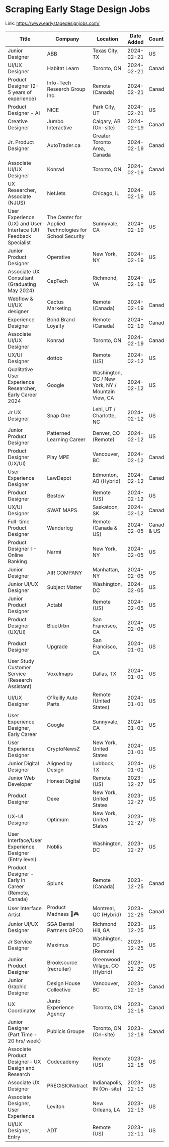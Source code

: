 # Scraping Early Stage Design Jobs 

Link: https://www.earlystagedesignjobs.com/

| Title | Company | Location | Date Added | Country | ESDJ Link | Job Link |
| --- | --- | --- | --- | --- | --- | --- |
| Junior Designer  | ABB | Texas City, TX | 2024-02-21 | US | [Link](https://www.earlystagedesignjobs.com/jobs/junior-designer-69239) | [Link](https://www.careers-page.com/angenex/job/L75868XX) |
| UI/UX Designer  | Habitat Learn | Toronto, ON | 2024-02-21 | Canada | [Link](https://www.earlystagedesignjobs.com/jobs/ui-ux-designer-89b8e) | [Link](https://www.linkedin.com/jobs/view/3831903945/) |
| Product Designer (2-5 years of experience)  | Info-Tech Research Group Inc.  | Remote (Canada)  | 2024-02-21 | Canada | [Link](https://www.earlystagedesignjobs.com/jobs/product-designer-2-5-years-of-experience) | [Link](https://ca.indeed.com/viewjob?jk=19d794c022da24b3&tk=1hmsd6f45hbh4802&from=serp&vjs=3) |
| Product Designer - AI  | NICE | Park City, UT  | 2024-02-21 | US | [Link](https://www.earlystagedesignjobs.com/jobs/product-designer---ai) | [Link](https://boards.eu.greenhouse.io/nice/jobs/4280093101) |
| Creative Designer | Jumbo Interactive  | Calgary, AB (On-site) | 2024-02-19 | Canada | [Link](https://www.earlystagedesignjobs.com/jobs/creative-designer) | [Link](https://www.jumbointeractive.com/careers/join-the-team/?adId=751796) |
| Jr. Product Designer | AutoTrader.ca | Greater Toronto Area, Canada | 2024-02-19 | Canada | [Link](https://www.earlystagedesignjobs.com/jobs/jr-product-designer-0c9aa) | [Link](https://www.linkedin.com/jobs/view/3815638955/) |
| Associate UI/UX Designer  | Konrad | Toronto, ON | 2024-02-19 | Canada | [Link](https://www.earlystagedesignjobs.com/jobs/associate-ui-ux-designer-7e815) | [Link](https://ca.indeed.com/viewjob?jk=bd05163f74d7a437&tk=1hmsd6f45hbh4802&from=serp&vjs=3) |
| UX Researcher, Associate (NJUS) | NetJets | Chicago, IL | 2024-02-19 | US | [Link](https://www.earlystagedesignjobs.com/jobs/ux-researcher-associate-njus) | [Link](https://www.indeed.com/viewjob?jk=d056207fc7a7275c&tk=1hmsdarr9i412800&from=serp&vjs=3) |
| User Experience (UX) and User Interface (UI) Feedback Specialist  | The Center for Applied Technologies for School Security | Sunnyvale, CA  | 2024-02-19 | US | [Link](https://www.earlystagedesignjobs.com/jobs/user-experience-ux-and-user-interface-ui-feedback-specialist) | [Link](https://www.indeed.com/viewjob?cmp=The-Center-for-Applied-Technologies-for-School-Security&t=User%20Experience%20Director&jk=d811448c646dbf09) |
| Junior Product Designer | Operative | New York, NY | 2024-02-19 | US | [Link](https://www.earlystagedesignjobs.com/jobs/junior-product-designer-f0c24) | [Link](https://operative.bamboohr.com/careers/500?source=aWQ9NA%3D%3D) |
| Associate UX Consultant (Graduating May 2024) | CapTech | Richmond, VA | 2024-02-19 | US | [Link](https://www.earlystagedesignjobs.com/jobs/associate-ux-consultant-graduating-may-2024) | [Link](https://jobs.smartrecruiters.com/CapTechConsulting/743999967343159-associate-ux-consultant-graduating-may-2024-) |
| Webflow & UI/UX designer | Cactus Marketing | Remote (Canada) | 2024-02-19 | Canada | [Link](https://www.earlystagedesignjobs.com/jobs/webflow-ui-ux-designer) | [Link](https://ca.indeed.com/viewjob?cmp=Cactus-B2B&t=User%20Interface%20Designer&jk=317d05d8ec5d2e8d&) |
| Experience Designer | Bond Brand Loyalty  | Remote (Canada)  | 2024-02-19 | Canada | [Link](https://www.earlystagedesignjobs.com/jobs/experience-designer) | [Link](https://recruiting.ultipro.ca/BON5000BNDB/JobBoard/eb7d7432-cfba-48e5-8275-c07a28b57d48/OpportunityDetail?opportunityId=4c9f9d10-3604-4f84-b3d2-50b25fc91259) |
| Associate UI/UX Designer  | Konrad | Toronto, ON | 2024-02-19 | Canada | [Link](https://www.earlystagedesignjobs.com/jobs/associate-ui-ux-designer-87069) | [Link](https://ca.indeed.com/viewjob?jk=bd05163f74d7a437&tk=1hmsd6f45hbh4802&from=serp&vjs=3) |
| UX/UI Designer | dottob | Remote (US) | 2024-02-12 | US | [Link](https://www.earlystagedesignjobs.com/jobs/ux-ui-designer-30c6a) | [Link](https://www.indeed.com/viewjob?jk=bb4f12132fe5e08e&tk=1hmadfdqjh1ha803&from=serp&vjs=3) |
| Qualitative User Experience Researcher, Early Career 2024 | Google | Washington, DC / New York, NY / Mountain View, CA | 2024-02-12 | US | [Link](https://www.earlystagedesignjobs.com/jobs/qualitative-user-experience-researcher-early-career-2024) | [Link](https://www.indeed.com/viewjob?jk=f0cf5d0f4a58d955&tk=1hmac0en0i0di802&from=serp&vjs=3) |
| Jr UX Designer | Snap One | Lehi, UT / Charlotte, NC | 2024-02-12 | US | [Link](https://www.earlystagedesignjobs.com/jobs/jr-ux-designer-f8299) | [Link](https://careers.snapone.com/jobs/13945304-jr-ux-designer) |
| Junior Product Designer  | Patterned Learning Career | Denver, CO (Remote) | 2024-02-12 | US | [Link](https://www.earlystagedesignjobs.com/jobs/junior-product-designer-1b761) | [Link](https://patternedlearning.zohorecruit.com/jobs/Careers/750273000011977220/Junior-Product-Designer) |
| Product Designer (UX/UI) | Play MPE | Vancouver, BC | 2024-02-12 | Canada | [Link](https://www.earlystagedesignjobs.com/jobs/product-designer-ux-ui-43388) | [Link](https://wellfound.com/jobs/2922989-product-designer-ux-ui) |
| User Experience Designer  | LawDepot | Edmonton, AB (Hybrid) | 2024-02-12 | Canada | [Link](https://www.earlystagedesignjobs.com/jobs/user-experience-designer-1cc86) | [Link](https://www.linkedin.com/jobs/view/3819702256/) |
| Product Designer | Bestow | Remote (US) | 2024-02-12 | US | [Link](https://www.earlystagedesignjobs.com/jobs/product-designer-6a97a) | [Link](https://www.indeed.com/viewjob?jk=6a6f78297730e095&tk=1hmac0en0i0di802&from=serp&vjs=3) |
| UX/UI Designer  | SWAT MAPS  | Saskatoon, SK | 2024-02-12 | Canada | [Link](https://www.earlystagedesignjobs.com/jobs/ux-ui-designer-06c05) | [Link](https://ca.indeed.com/viewjob?jk=34b13cf2ea252497&tk=1hma9vtn5i0de80p&from=serp&vjs=3) |
| Full-time Product Designer | Wanderlog | Remote (Canada & US) | 2024-02-05 | Canada & US | [Link](https://www.earlystagedesignjobs.com/jobs/full-time-product-designer) | [Link](https://wellfound.com/jobs/2907248-full-time-product-designer-ux-design-visual-design-1-year-experience-san-francisco-or-north-america-remote) |
| Product Designer I - Online Banking | Narmi | New York, NY | 2024-02-05 | US | [Link](https://www.earlystagedesignjobs.com/jobs/product-designer-i---online-banking) | [Link](https://jobs.lever.co/narmi/5ee0e2ba-e1ec-46a3-9b71-2fa9f63ff6bd/) |
| Junior Designer | AIR COMPANY | Manhattan, NY | 2024-02-05 | US | [Link](https://www.earlystagedesignjobs.com/jobs/junior-designer-87626) | [Link](https://boards.greenhouse.io/aircompany/jobs/4365204005) |
| Junior UI/UX Designer | Subject Matter | Washington, DC | 2024-02-05 | US | [Link](https://www.earlystagedesignjobs.com/jobs/junior-ui-ux-designer-7cf64) | [Link](https://www.linkedin.com/jobs/view/3819123599/) |
| Junior Product Designer | Actabl | Remote (US) | 2024-02-05 | US | [Link](https://www.earlystagedesignjobs.com/jobs/junior-product-designer-e2a32) | [Link](https://www.indeed.com/viewjob?jk=d9f773e1c0a2dc25&tk=1hlo7ug7chbi2801&from=serp&vjs=3) |
| Product Designer (UX/UI) | BlueUrbn | San Francisco, CA | 2024-02-05 | US | [Link](https://www.earlystagedesignjobs.com/jobs/product-designer-ux-ui) | [Link](https://wellfound.com/jobs/2909659-product-designer-ux-ui) |
| Product Designer | Upgrade | San Francisco, CA | 2024-01-01 | US | [Link](https://www.earlystagedesignjobs.com/jobs/product-designer-1dcc3) | [Link](https://boards.greenhouse.io/upgrade/jobs/4353094005?) |
| User Study Customer Service (Research Assistant) | Voxelmaps | Dallas, TX | 2024-01-01 | US | [Link](https://www.earlystagedesignjobs.com/jobs/user-study-customer-service-research-assistant) | [Link](https://www.indeed.com/viewjob?jk=8ffd9463ae55ce7e&tk=1hiu93f0gi0ed800&from=serp&vjs=3) |
| UI/UX Designer | O'Reilly Auto Parts | Remote (United States) | 2024-01-01 | US | [Link](https://www.earlystagedesignjobs.com/jobs/ui-ux-designer-66bd7) | [Link](https://www.linkedin.com/jobs/view/3788200318/) |
| User Experience Designer, Early Career | Google | Sunnyvale, CA | 2024-01-01 | US | [Link](https://www.earlystagedesignjobs.com/jobs/user-experience-designer-early-career-8fef0) | [Link](https://www.google.com/about/careers/applications/jobs/results/92402543067308742-user-experience-designer) |
| User Experience Designer | CryptoNewsZ | New York, United States | 2024-01-01 | US | [Link](https://www.earlystagedesignjobs.com/jobs/user-experience-designer-d62ff) | [Link](https://www.linkedin.com/jobs/view/3788218325/) |
| Junior Digital Designer | Aligned by Design | Lubbock, TX | 2024-01-01 | US | [Link](https://www.earlystagedesignjobs.com/jobs/junior-digital-designer-7a71c) | [Link](https://www.linkedin.com/jobs/view/3789506443/) |
| Junior Web Developer | Honest Digital  | Remote (US)  | 2023-12-27 | US | [Link](https://www.earlystagedesignjobs.com/jobs/junior-web-developer) | [Link](https://www.linkedin.com/jobs/view/3788463917/) |
| Product Designer  | Dexe | New York, United States | 2023-12-27 | US | [Link](https://www.earlystagedesignjobs.com/jobs/product-designer-e11e7) | [Link](https://www.linkedin.com/jobs/view/3790452261/) |
| UX-UI Designer | Optimum | New York, United States | 2023-12-27 | US | [Link](https://www.earlystagedesignjobs.com/jobs/ux-ui-designer-a0deb) | [Link](https://www.alticeusacareers.com/job/Long-Island-City-UX-UI-Designer-NY-11101/1110192100/?feedId=380000) |
| User Interface/User Experience Designer (Entry level)  | Noblis | Washington, DC | 2023-12-27 | US | [Link](https://www.earlystagedesignjobs.com/jobs/user-interface-user-experience-designer-entry-level) | [Link](https://jobs-noblis.icims.com/jobs/22570/user-interface-user-experience-designer-%28entry-level%29/job) |
| Product Designer - Early in Career (Remote, Canada) | Splunk | Remote (Canada) | 2023-12-25 | Canada | [Link](https://www.earlystagedesignjobs.com/jobs/product-designer-early-in-career-remote-canada) | [Link](https://ca.indeed.com/viewjob?jk=fcd527130af056ae&tk=1hiemj0m7kme7800&from=serp&vjs=3) |
| User Interface Artist  | Product Madness 📱🎮 | Montreal, QC (Hybrid) | 2023-12-25 | Canada | [Link](https://www.earlystagedesignjobs.com/jobs/user-interface-artist) | [Link](https://careers.aristocrat.com/pixelunited/au/en/job/ARISAUR0015044EXTERNALENAU) |
| Junior UI/UX Designer  | SGA Dental Partners OPCO | Richmond Hill, GA | 2023-12-25 | US | [Link](https://www.earlystagedesignjobs.com/jobs/junior-ui-ux-designer-8d98c) | [Link](https://www.indeed.com/viewjob?jk=d9d68878007d55ef&tk=1hiemn1dehale802&from=serp&vjs=3) |
| Jr Service Designer | Maximus | Washington, DC (Remote) | 2023-12-25 | US | [Link](https://www.earlystagedesignjobs.com/jobs/jr-service-designer) | [Link](https://www.indeed.com/viewjob?jk=a7fef83ae4d8b781&tk=1hiemlp20kc0s800&from=serp&vjs=3) |
| Junior Product Designer | Brooksource (recruiter)  | Greenwood Village, CO (Hybrid) | 2023-12-20 | US | [Link](https://www.earlystagedesignjobs.com/jobs/junior-product-designer-85cad) | [Link](https://www.linkedin.com/jobs/view/3785840497/) |
| Junior Graphic Designer  | Design House Collective | Vancouver, BC | 2023-12-18 | Canada | [Link](https://www.earlystagedesignjobs.com/jobs/junior-graphic-designer-ec957) | [Link](https://ca.indeed.com/viewjob?cmp=Design-House-Collective&t=Junior%20Graphic%20Designer&jk=40252903db14a102&) |
| UX Coordinator | Junto Experience Agency | Toronto, ON | 2023-12-18 | Canada | [Link](https://www.earlystagedesignjobs.com/jobs/ux-coordinator) | [Link](https://ca.indeed.com/viewjob?cmp=Junto-Experience-Agency-Inc&t=User%20Experience%20Designer&jk=bd3a3287ed7c3c9f&) |
| Junior Designer (Part Time - 20 hrs/ week) | Publicis Groupe | Toronto, ON (On-site) | 2023-12-18 | Canada | [Link](https://www.earlystagedesignjobs.com/jobs/junior-designer-part-time-20-hrs-week) | [Link](https://jobs.smartrecruiters.com/PublicisGroupe/743999951492323-junior-designer-part-time-20-hrs-week-) |
| Associate Product Designer- UX Design and Research | Codecademy | Remote (US) | 2023-12-18 | US | [Link](https://www.earlystagedesignjobs.com/jobs/associate-product-designer-ux-design-and-research) | [Link](https://www.codecademy.com/about/job/4335563005?gh_jid=4335563005) |
| Associate UX Designer | PRECISIONxtract | Indianapolis, IN (On-site) | 2023-12-13 | US | [Link](https://www.earlystagedesignjobs.com/jobs/associate-ux-designer-2e4e4) | [Link](https://www.linkedin.com/jobs/view/3781065713/) |
| Associate Designer, User Experience  | Leviton | New Orleans, LA | 2023-12-13 | US | [Link](https://www.earlystagedesignjobs.com/jobs/associate-designer-user-experience) | [Link](https://careers.leviton.com/jobs/4807/Associate+Designer,+User+Experience) |
| UI/UX Designer, Entry | ADT | Remote (US) | 2023-12-11 | US | [Link](https://www.earlystagedesignjobs.com/jobs/ui-ux-designer-entry) | [Link](https://jobs.adt.com/job/19562500/ui-ux-designer-entry-us-nationwide/) |

